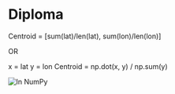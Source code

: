 # Diploma
Centroid = [sum(lat)/len(lat), sum(lon)/len(lon)]

OR

x = lat
y = lon
Centroid = np.dot(x, y) / np.sum(y)

![In NumPy](https://i.stack.imgur.com/axv0i.png)

